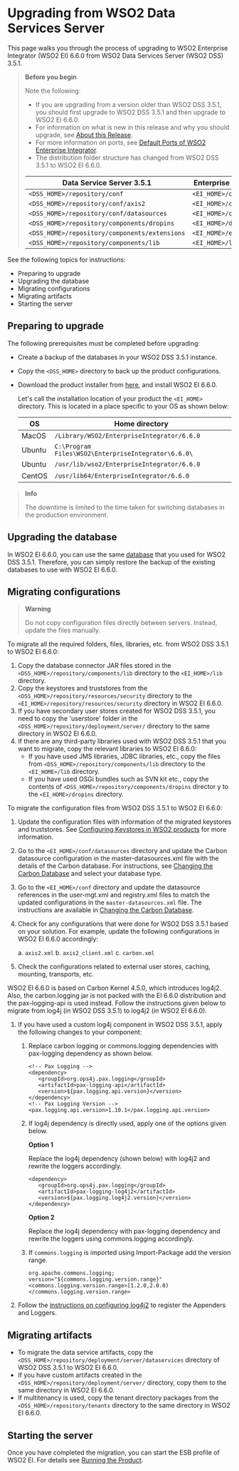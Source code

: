 # Upgrading from WSO2 Data Services Server

This page walks you through the process of upgrading to WSO2 Enterprise Integrator (WSO2 EI) 6.6.0 from WSO2 Data Services Server (WSO2 DSS) 3.5.1.

> **Before you begin**
> 
> Note the following:
> 
> - If you are upgrading from a version older than WSO2 DSS 3.5.1, you should first upgrade to WSO2 DSS 3.5.1 and then upgrade to WSO2 EI 6.6.0.
> - For information on what is new in this release and why you should upgrade, see [About this Release](https://wso2docs.atlassian.net/wiki/spaces/EI660/pages/6520843/About+this+Release).
> - For more information on ports, see [Default Ports of WSO2 Enterprise Integrator](https://wso2docs.atlassian.net/wiki/spaces/EI660/pages/6522396/Default+Ports+of+WSO2+Enterprise+Integrator).
> - The distribution folder structure has changed from WSO2 DSS 3.5.1 to WSO2 EI 6.6.0.
>  
>  | Data Service Server 3.5.1                     | Enterprise Integrator 6.6.0  |
>  |-----------------------------------------------|------------------------------|
>  | `<DSS_HOME>/repository/conf`                  | `<EI_HOME>/conf`             |
>  | `<DSS_HOME>/repository/conf/axis2`            | `<EI_HOME>/conf/axis2`       |
>  | `<DSS_HOME>/repository/conf/datasources`      | `<EI_HOME>/conf/datasources` |
>  | `<DSS_HOME>/repository/components/dropins`    | `<EI_HOME>/dropins`          |
>  | `<DSS_HOME>/repository/components/extensions` | `<EI_HOME>/extensions`       |
>  | `<DSS_HOME>/repository/components/lib`        | `<EI_HOME>/lib`              |

See the following topics for instructions:

- Preparing to upgrade 
- Upgrading the database 
- Migrating configurations 
- Migrating artifacts 
- Starting the server

## Preparing to upgrade

The following prerequisites must be completed before upgrading:
- Create a backup of the databases in your WSO2 DSS 3.5.1 instance.
- Copy the `<DSS_HOME>` directory to back up the product configurations.
- Download the product installer from [here](https://wso2.com/micro-integrator/), and install WSO2 EI 6.6.0.

  Let's call the installation location of your product the `<EI_HOME>` directory. This is located in a place specific to your OS as shown below:
  
  | OS     | Home directory                                      |
  |--------|-----------------------------------------------------|
  | MacOS  | `/Library/WSO2/EnterpriseIntegrator/6.6.0`          |
  | Ubuntu | `C:\Program Files\WSO2\EnterpriseIntegrator\6.6.0\` |
  | Ubuntu | `/usr/lib/wso2/EnterpriseIntegrator/6.6.0`          |
  | CentOS | `/usr/lib64/EnterpriseIntegrator/6.6.0`             |
  
> **Info**
> 
> The downtime is limited to the time taken for switching databases in the production environment.

## Upgrading the database

In WSO2 EI 6.6.0, you can use the same [database](https://wso2docs.atlassian.net/wiki/spaces/EI660/pages/6522193/Working+with+Databases) that you used for WSO2 DSS 3.5.1. Therefore, you can simply restore the backup of the existing databases to use with WSO2 EI 6.6.0.

## Migrating configurations

> **Warning**
> 
> Do not copy configuration files directly between servers. Instead, update the files manually.

To migrate all the required folders, files, libraries, etc. from WSO2 DSS 3.5.1 to WSO2 EI 6.6.0:

1. Copy the database connector JAR files stored in the `<DSS_HOME>/repository/components/lib` directory to the `<EI_HOME>/lib` directory.
2. Copy the keystores and truststores from the `<DSS_HOME>/repository/resources/security` directory to the `<EI_HOME>/repository/resources/security` directory in WSO2 EI 6.6.0.
3. If you have secondary user stores created for WSO2 DSS 3.5.1, you need to copy the 'userstore' folder in the `<DSS_HOME>/repository/deployment/server/` directory to the same directory in WSO2 EI 6.6.0.
4. If there are any third-party libraries used with WSO2 DSS 3.5.1 that you want to migrate, copy the relevant libraries to WSO2 EI 6.6.0:
   - If you have used JMS libraries, JDBC libraries, etc., copy the files from `<DSS_HOME>/repository/components/lib` directory to the `<EI_HOME>/lib` directory.
   - If you have used OSGi bundles such as SVN kit etc., copy the contents of `<DSS_HOME>/repository/components/dropins` director y to the `<EI_HOME>/dropins` directory.

To migrate the configuration files from WSO2 DSS 3.5.1 to WSO2 EI 6.6.0:

1. Update the configuration files with information of the migrated keystores and truststores. See [Configuring Keystores in WSO2 products](https://wso2docs.atlassian.net/wiki/spaces/EI660/pages/6522317/Configuring+Keystores+in+WSO2+Products) for more information.
2. Go to the `<EI_HOME>/conf/datasources` directory and update the Carbon datasource configuration in the master-datasources.xml file with the details of the Carbon database. For instructions, see [Changing the Carbon Database](https://wso2docs.atlassian.net/wiki/spaces/EI660/pages/6522227/Changing+the+Carbon+Database) and select your database type.
3. Go to the `<EI_HOME>/conf` directory and update the datasource references in the user-mgt.xml and registry.xml files to match the updated configurations in the `master-datasources.xml` file. The instructions are available in [Changing the Carbon Database](https://wso2docs.atlassian.net/wiki/spaces/EI660/pages/6522227/Changing+the+Carbon+Database).
4. Check for any configurations that were done for WSO2 DSS 3.5.1 based on your solution. For example, update the following configurations in WSO2 EI 6.6.0 accordingly:

   a. `axis2.xml`
   b. `axis2_client.xml`
   c. `carbon.xml`

5. Check the configurations related to external user stores, caching, mounting, transports, etc.

WSO2 EI 6.6.0 is based on Carbon Kernel 4.5.0, which introduces log4j2. Also, the carbon.logging jar is not packed with the EI 6.6.0 distribution and the pax-logging-api is used instead. Follow the instructions given below to migrate from log4j (in WSO2 DSS 3.5.1) to log4j2 (in WSO2 EI 6.6.0).

1. If you have used a custom log4j component in WSO2 DSS 3.5.1, apply the following changes to your component:

   1. Replace carbon logging or commons.logging dependencies with pax-logging dependency as shown below.
   
      ```
      <!-- Pax Logging -->
      <dependency>
         <groupId>org.ops4j.pax.logging</groupId>
         <artifactId>pax-logging-api</artifactId>
         <version>${pax.logging.api.version}</version>
      </dependency>
      <!-- Pax Logging Version -->
      <pax.logging.api.version>1.10.1</pax.logging.api.version>
      ```
   
   2. If log4j dependency is directly used, apply one of the options given below.
   
      **Option 1**
      
      Replace the log4j dependency (shown below) with log4j2 and rewrite the loggers accordingly.
      
      ```
      <dependency>
         <groupId>org.ops4j.pax.logging</groupId>
         <artifactId>pax-logging-log4j2</artifactId>
         <version>${pax.logging.log4j2.version}</version>
      </dependency>
      ```
   
      **Option 2**
      
      Replace the log4j dependency with pax-logging dependency and rewrite the loggers using commons.logging accordingly.
   
   3. If `commons.logging` is imported using Import-Package add the version range.
   
      ```
      org.apache.commons.logging;
      version="${commons.logging.version.range}"
      <commons.logging.version.range>[1.2.0,2.0.0)</commons.logging.version.range>
      ```

2. Follow the [instructions on configuring log4j2](https://wso2docs.atlassian.net/wiki/spaces/EI660/pages/6521063/Configuring+Log4j2+Properties) to register the Appenders and Loggers.

## Migrating artifacts

- To migrate the data service artifacts, copy the `<DSS_HOME>/repository/deployment/server/dataservices` directory of WSO2 DSS 3.5.1 to WSO2 EI 6.6.0.
- If you have custom artifacts created in the `<DSS_HOME>/repository/deployment/server/` directory, copy them to the same directory in WSO2 EI 6.6.0.
- If multitenancy is used, copy the tenant directory packages from the `<DSS_HOME>/repository/tenants` directory to the same directory in WSO2 EI 6.6.0.

## Starting the server

Once you have completed the migration, you can start the ESB profile of WSO2 EI. For details see [Running the Product](https://wso2docs.atlassian.net/wiki/spaces/EI660/pages/6520949/Running+the+Product).
